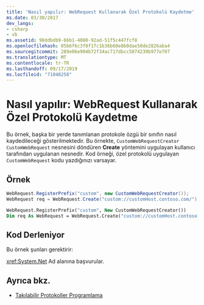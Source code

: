 ```yaml
---
title: 'Nasıl yapılır: WebRequest Kullanarak Özel Protokolü Kaydetme'
ms.date: 03/30/2017
dev_langs:
- csharp
- vb
ms.assetid: 98ddbdb9-66b1-4080-92ad-51f5c447fcf8
ms.openlocfilehash: 05b6f6c3f0f1fc1b36b60e8b0dae50de2826aba4
ms.sourcegitcommit: 289e06e904b72f34ac717dbcc5074239b977e707
ms.translationtype: MT
ms.contentlocale: tr-TR
ms.lasthandoff: 09/17/2019
ms.locfileid: "71048258"
---
```

# <a name="how-to-register-a-custom-protocol-using-webrequest"></a>Nasıl yapılır: WebRequest Kullanarak Özel Protokolü Kaydetme
Bu örnek, başka bir yerde tanımlanan protokole özgü bir sınıfın nasıl kaydedileceği gösterilmektedir. Bu örnekte, `CustomWebRequestCreator` `CustomWebRequest` nesnesini döndüren **Create** yöntemini uygulayan kullanıcı tarafından uygulanan nesnedir. Kod örneği, özel protokolü uygulayan `CustomWebRequest` kodu yazdığınızı varsayar.  
  
## <a name="example"></a>Örnek  
  
```csharp  
WebRequest.RegisterPrefix("custom", new CustomWebRequestCreator());  
WebRequest req = WebRequest.Create("custom://customHost.contoso.com/");  
```  
  
```vb  
WebRequest.RegisterPrefix("custom", New CustomWebRequestCreator())  
Dim req As WebRequest = WebRequest.Create("custom://customHost.contoso.com/")  
```  
  
## <a name="compiling-the-code"></a>Kod Derleniyor  
 Bu örnek şunları gerektirir:  
  
 <xref:System.Net> Ad alanına başvurular.  
  
## <a name="see-also"></a>Ayrıca bkz.

- [Takılabilir Protokoller Programlama](programming-pluggable-protocols.md)
